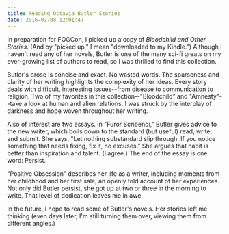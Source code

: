 ```yaml
---
title: Reading Octavia Butler Stories
date: 2016-02-08 12:01:47
---
```

In preparation for FOGCon, I picked up a copy of *Bloodchild and Other Stories*. (And by "picked up," I mean "downloaded to my Kindle.") Although I haven't read any of her novels, Butler is one of the many sci-fi greats on my ever-growing list of authors to read, so I was thrilled to find this collection.

Butler's prose is concise and exact. No wasted words. The sparseness and clarity of her writing highlights the complexity of her ideas. Every story deals with difficult, interesting issues--from disease to communication to religion. Two of my favorites in this collection--"Bloodchild" and "Amnesty"--take a look at human and alien relations. I was struck by the interplay of darkness and hope woven throughout her writing.

Also of interest are two essays. In "Furor Scribendi," Butler gives advice to the new writer, which boils down to the standard (but useful) read, write, and submit. She says, "Let nothing substandard slip through. If you notice something that needs fixing, fix it, no excuses." She argues that habit is better than inspiration and talent. (I agree.) The end of the essay is one word: Persist.

"Positive Obsession" describes her life as a writer, including moments from her childhood and her first sale, an openly told account of her experiences. Not only did Butler persist, she got up at two or three in the morning to write. That level of dedication leaves me in awe.

In the future, I hope to read some of Butler's novels. Her stories left me thinking (even days later, I'm still turning them over, viewing them from different angles.)

